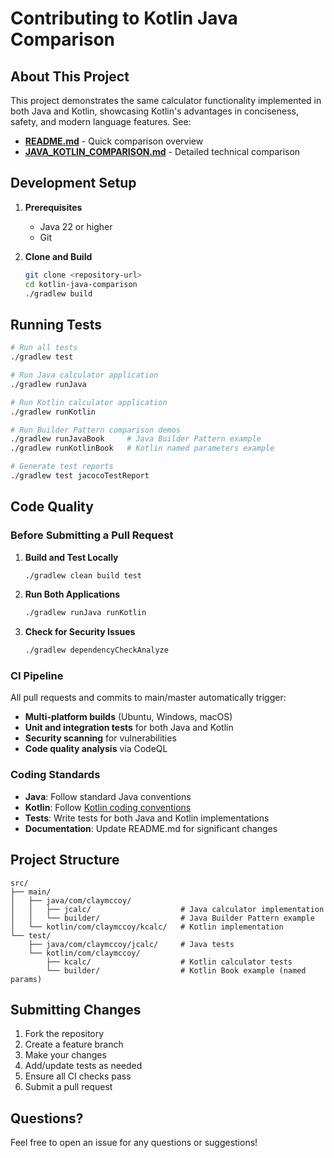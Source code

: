 # Contributing to Kotlin Java Comparison

## About This Project

This project demonstrates the same calculator functionality implemented in both Java and Kotlin, showcasing Kotlin's advantages in conciseness, safety, and modern language features. See:

- **[README.md](README.md)** - Quick comparison overview
- **[JAVA_KOTLIN_COMPARISON.md](JAVA_KOTLIN_COMPARISON.md)** - Detailed technical comparison

## Development Setup

1. **Prerequisites**
   - Java 22 or higher
   - Git

2. **Clone and Build**
   ```bash
   git clone <repository-url>
   cd kotlin-java-comparison
   ./gradlew build
   ```

## Running Tests

```bash
# Run all tests
./gradlew test

# Run Java calculator application
./gradlew runJava

# Run Kotlin calculator application
./gradlew runKotlin

# Run Builder Pattern comparison demos
./gradlew runJavaBook     # Java Builder Pattern example
./gradlew runKotlinBook   # Kotlin named parameters example

# Generate test reports
./gradlew test jacocoTestReport
```

## Code Quality

### Before Submitting a Pull Request

1. **Build and Test Locally**
   ```bash
   ./gradlew clean build test
   ```

2. **Run Both Applications**
   ```bash
   ./gradlew runJava runKotlin
   ```

3. **Check for Security Issues**
   ```bash
   ./gradlew dependencyCheckAnalyze
   ```

### CI Pipeline

All pull requests and commits to main/master automatically trigger:

- **Multi-platform builds** (Ubuntu, Windows, macOS)
- **Unit and integration tests** for both Java and Kotlin
- **Security scanning** for vulnerabilities
- **Code quality analysis** via CodeQL

### Coding Standards

- **Java**: Follow standard Java conventions
- **Kotlin**: Follow [Kotlin coding conventions](https://kotlinlang.org/docs/coding-conventions.html)
- **Tests**: Write tests for both Java and Kotlin implementations
- **Documentation**: Update README.md for significant changes

## Project Structure

```
src/
├── main/
│   ├── java/com/claymccoy/
│   │   ├── jcalc/                    # Java calculator implementation
│   │   └── builder/                  # Java Builder Pattern example
│   └── kotlin/com/claymccoy/kcalc/   # Kotlin implementation
└── test/
    ├── java/com/claymccoy/jcalc/     # Java tests
    └── kotlin/com/claymccoy/
        ├── kcalc/                    # Kotlin calculator tests
        └── builder/                  # Kotlin Book example (named params)
```

## Submitting Changes

1. Fork the repository
2. Create a feature branch
3. Make your changes
4. Add/update tests as needed
5. Ensure all CI checks pass
6. Submit a pull request

## Questions?

Feel free to open an issue for any questions or suggestions!
